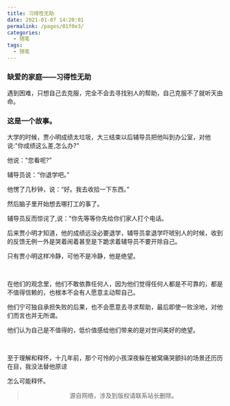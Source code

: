```yaml
---
title: 习得性无助
date: 2021-01-07 14:20:01
permalink: /pages/01f0e3/
categories:
  - 随笔
tags:
  - 随笔
---
```




### 缺爱的家庭——习得性无助

遇到困难，只想自己去克服，完全不会去寻找别人的帮助，自己克服不了就听天由命。

### 这是一个故事。

大学的时候，贾小明成绩太垃圾，大三结束以后辅导员把他叫到办公室，对他说:"你成绩这么差,怎么办?”

他说："您看呢?”

辅导员说：“你退学吧。”

他愣了几秒钟，说：“好。我去收拾一下东西。”

然后脑子里开始想去哪打工的事了。

辅导员反而惊诧了,说："你先等等你先给你们家人打个电话。

后来贾小明才知道，他的成绩远没必要退学，辅导员拿退学吓唬别人的时候，收到的反馈无例一外是哭着闹着甚至是下跪求着辅导员不要开除自己。

只有贾小明这样冷静，可他不是冷静，他是绝望。

</br>

在他们的观念里，他们不敢依靠任何人，因为他们觉得任何人都是不可靠的，都是不值得信赖的，也根本不会有人愿意主动帮自己。

他们宁可独自承担失败的后果，也不会愿意去寻求帮助，最后即使一败涂地，对他们而言也并无所谓。

他们认为自己是不值得的，低价值感给他们带来的是对世间美好的绝望。

</br>

至于理解和释怀，十几年前，那个可怜的小孩深夜躲在被窝痛哭颤抖的场景还历历在目，我没法替他原谅

怎么可能释怀。





> <p align=center>源自网络，涉及到版权请联系站长删除。<p>

